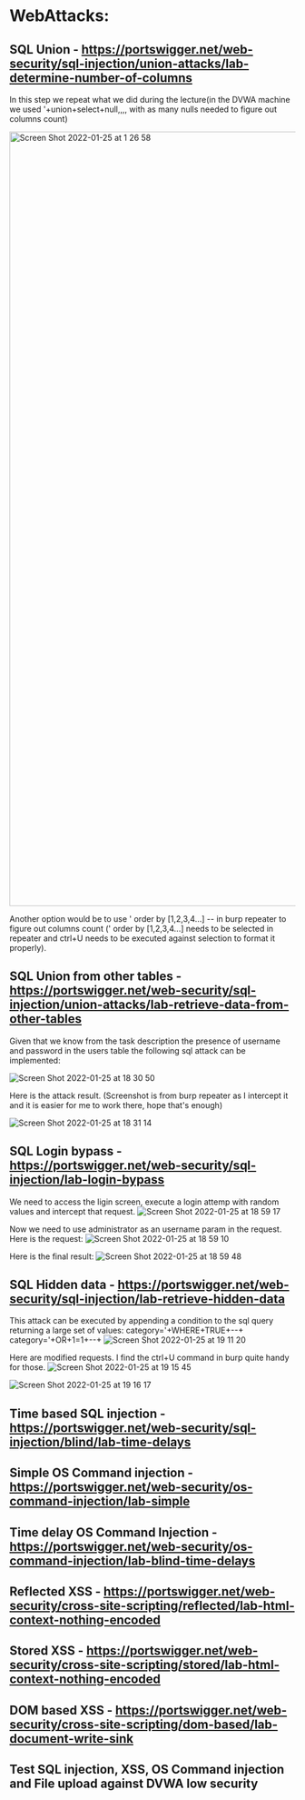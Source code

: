 # WebAttacks:

## SQL Union - https://portswigger.net/web-security/sql-injection/union-attacks/lab-determine-number-of-columns
In this step we repeat what we did during the lecture(in the DVWA machine we used '+union+select+null,,,, with as many nulls needed to figure out columns count)

<img width="1363" alt="Screen Shot 2022-01-25 at 1 26 58" src="https://user-images.githubusercontent.com/18306338/150882925-97bbcdce-f435-4368-a28d-05f93324784f.png">

Another option would be to use ' order by [1,2,3,4...] -- in burp repeater to figure out columns count (' order by [1,2,3,4...] needs to be selected in repeater and ctrl+U needs to be executed against selection to format it properly).

## SQL Union from other tables - https://portswigger.net/web-security/sql-injection/union-attacks/lab-retrieve-data-from-other-tables
Given that we know from the task description the presence of username and password in the users table the following sql attack can be implemented:

![Screen Shot 2022-01-25 at 18 30 50](https://user-images.githubusercontent.com/18306338/151019123-9e43b3b2-89f2-4391-a56e-b0630dd2a95e.png)

Here is the attack result. (Screenshot is from burp repeater as I intercept it and it is easier for me to work there, hope that's enough)

![Screen Shot 2022-01-25 at 18 31 14](https://user-images.githubusercontent.com/18306338/151019088-eac1384a-f615-426d-938d-dbfb473fd7a9.png)

## SQL Login bypass - https://portswigger.net/web-security/sql-injection/lab-login-bypass
We need to access the ligin screen, execute a login attemp with random values and intercept that request.
![Screen Shot 2022-01-25 at 18 59 17](https://user-images.githubusercontent.com/18306338/151023974-ac0e0edc-f406-47bb-9246-e06dc316cdb9.png)

Now we need to use administrator as an username param in the request. Here is the request: 
![Screen Shot 2022-01-25 at 18 59 10](https://user-images.githubusercontent.com/18306338/151023783-fe140479-6342-465d-b99e-4fbf3eb93260.png)

Here is the final result:
![Screen Shot 2022-01-25 at 18 59 48](https://user-images.githubusercontent.com/18306338/151023594-743211b9-0e88-44cc-8d9f-afd467b4473a.png)

## SQL Hidden data - https://portswigger.net/web-security/sql-injection/lab-retrieve-hidden-data
 This attack can be executed by appending a condition to the sql query returning a large set of values:
 category='+WHERE+TRUE+--+
 category='+OR+1=1+--+
 ![Screen Shot 2022-01-25 at 19 11 20](https://user-images.githubusercontent.com/18306338/151025607-d8284f43-90f0-4e4a-9e62-cbffeef82fa5.png)

Here are modified requests. I find the ctrl+U command in burp quite handy for those.
![Screen Shot 2022-01-25 at 19 15 45](https://user-images.githubusercontent.com/18306338/151026056-4a1f6db8-e25f-46b7-9bed-7d2d9f0cb65c.png)

 ![Screen Shot 2022-01-25 at 19 16 17](https://user-images.githubusercontent.com/18306338/151026037-7921bcd8-627e-4f3c-a4a5-250d308892bd.png)
 


## Time based SQL injection - https://portswigger.net/web-security/sql-injection/blind/lab-time-delays

## Simple OS Command injection - https://portswigger.net/web-security/os-command-injection/lab-simple

## Time delay OS Command Injection - https://portswigger.net/web-security/os-command-injection/lab-blind-time-delays

## Reflected XSS - https://portswigger.net/web-security/cross-site-scripting/reflected/lab-html-context-nothing-encoded

## Stored XSS - https://portswigger.net/web-security/cross-site-scripting/stored/lab-html-context-nothing-encoded

## DOM based XSS - https://portswigger.net/web-security/cross-site-scripting/dom-based/lab-document-write-sink

## Test SQL injection, XSS, OS Command injection and File upload against DVWA low security
